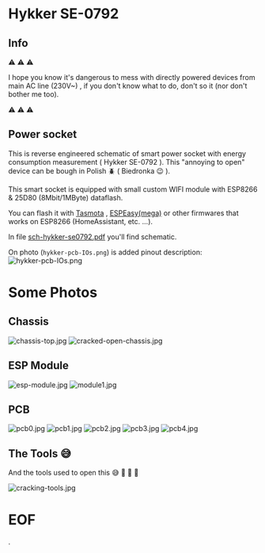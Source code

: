 # Hykker SE-0792

## Info

:warning: :warning: :warning:

I hope you know it's dangerous to mess with directly powered devices from main AC line (230V~) , if you don't know what to do, don't so it (nor don't bother me too).

:warning: :warning: :warning:

## Power socket

This is reverse engineered schematic of smart power socket with energy consumption measurement ( Hykker SE-0792 ). This "annoying to open" device can be bough in Polish :beetle: ( Biedronka :wink: ).

This smart socket is equipped with small custom WIFI module with ESP8266 & 25D80 (8Mbit/1MByte) dataflash.

You can flash it with [Tasmota](https://github.com/arendst/tasmota/) , [ESPEasy(mega)](https://github.com/letscontrolit/ESPEasy) or other firmwares that works on ESP8266 (HomeAssistant, etc. ...). 

In file [sch-hykker-se0792.pdf](sch-hykker-se0792.pdf) you'll find schematic.

On photo (```hykker-pcb-IOs.png```) is added pinout description: 
![hykker-pcb-IOs.png](hykker-pcb-IOs.png) 

# Some Photos

## Chassis

![chassis-top.jpg](chassis-top.jpg)
![cracked-open-chassis.jpg](cracked-open-chassis.jpg)

## ESP Module

![esp-module.jpg](esp-module.jpg)
![module1.jpg](module1.jpg)

## PCB

![pcb0.jpg](pcb0.jpg)
![pcb1.jpg](pcb1.jpg)
![pcb2.jpg](pcb2.jpg)
![pcb3.jpg](pcb3.jpg)
![pcb4.jpg](pcb4.jpg)

## The Tools :sweat_smile:

And the tools used to open this 
:sweat_smile: :rofl: :rofl: :rofl: 

![cracking-tools.jpg](cracking-tools.jpg)

# EOF
.